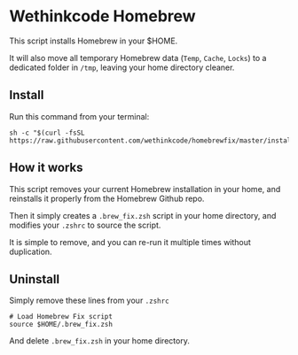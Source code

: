 Wethinkcode Homebrew
===============

This script installs Homebrew in your $HOME.

It will also move all temporary Homebrew data (`Temp`, `Cache`, `Locks`) to a dedicated folder in `/tmp`, leaving your home directory cleaner.


Install
-------
Run this command from your terminal:
```
sh -c "$(curl -fsSL https://raw.githubusercontent.com/wethinkcode/homebrewfix/master/install.sh)"
```

How it works
------------
This script removes your current Homebrew installation in your home, and reinstalls it properly from the Homebrew Github repo.

Then it simply creates a `.brew_fix.zsh` script in your home directory, and modifies your `.zshrc` to source the script.

It is simple to remove, and you can re-run it multiple times without duplication.


Uninstall
---------
Simply remove these lines from your `.zshrc`
```
# Load Homebrew Fix script
source $HOME/.brew_fix.zsh
```

And delete `.brew_fix.zsh` in your home directory.
